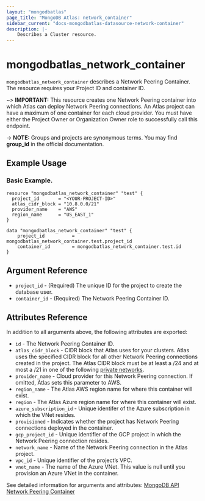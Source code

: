 ```yaml
---
layout: "mongodbatlas"
page_title: "MongoDB Atlas: network_container"
sidebar_current: "docs-mongodbatlas-datasource-network-container"
description: |-
    Describes a Cluster resource.
---
```


# mongodbatlas_network_container

`mongodbatlas_network_container` describes a Network Peering Container. The resource requires your Project ID and container ID.

~> **IMPORTANT:** This resource creates one Network Peering container into which Atlas can deploy Network Peering connections. An Atlas project can have a maximum of one container for each cloud provider. You must have either the Project Owner or Organization Owner role to successfully call this endpoint.

-> **NOTE:** Groups and projects are synonymous terms. You may find **group_id** in the official documentation.


## Example Usage

### Basic Example.

```hcl
resource "mongodbatlas_network_container" "test" {
  project_id       = "<YOUR-PROJECT-ID>"
  atlas_cidr_block = "10.8.0.0/21"
  provider_name    = "AWS"
  region_name      = "US_EAST_1"
}

data "mongodbatlas_network_container" "test" {
	project_id   		= mongodbatlas_network_container.test.project_id
	container_id		= mongodbatlas_network_container.test.id
}
```

## Argument Reference

* `project_id` - (Required) The unique ID for the project to create the database user.
* `container_id` - (Required) The Network Peering Container ID.



## Attributes Reference

In addition to all arguments above, the following attributes are exported:

* `id` - The Network Peering Container ID.
* `atlas_cidr_block` - CIDR block that Atlas uses for your clusters. Atlas uses the specified CIDR block for all other Network Peering connections created in the project. The Atlas CIDR block must be at least a /24 and at most a /21 in one of the following [private networks](https://tools.ietf.org/html/rfc1918.html#section-3).
* `provider_name`  - Cloud provider for this Network Peering connection. If omitted, Atlas sets this parameter to AWS.
* `region_name` - The Atlas AWS region name for where this container will exist.
* `region` - The Atlas Azure region name for where this container will exist.
* `azure_subscription_id` - Unique identifer of the Azure subscription in which the VNet resides.
* `provisioned` - Indicates whether the project has Network Peering connections deployed in the container.
* `gcp_project_id` - Unique identifier of the GCP project in which the Network Peering connection resides.
* `network_name` - Name of the Network Peering connection in the Atlas project.
* `vpc_id` - Unique identifier of the project’s VPC.
* `vnet_name` - 	The name of the Azure VNet. This value is null until you provision an Azure VNet in the container.


See detailed information for arguments and attributes: [MongoDB API Network Peering Container](https://docs.atlas.mongodb.com/reference/api/vpc-create-container/)

